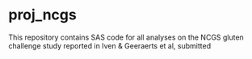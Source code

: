 # proj_ncgs
This repository contains SAS code for all analyses on the NCGS gluten challenge study reported in Iven & Geeraerts et al, submitted
